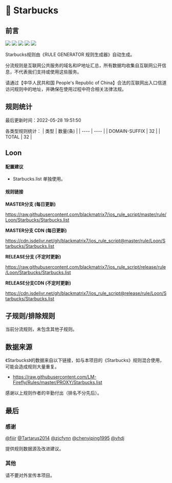 # 🧸 Starbucks

## 前言

![](https://shields.io/badge/-移除重复规则-ff69b4) ![](https://shields.io/badge/-DOMAIN与DOMAIN--SUFFIX合并-green) ![](https://shields.io/badge/-DOMAIN--SUFFIX间合并-critical) ![](https://shields.io/badge/-DOMAIN--SUFFIX与DOMAIN--KEYWORD合并-blue) ![](https://shields.io/badge/-IP--CIDR(6)合并-blueviolet) 

Starbucks规则由《RULE GENERATOR 规则生成器》自动生成。

分流规则是互联网公共服务的域名和IP地址汇总，所有数据均收集自互联网公开信息，不代表我们支持或使用这些服务。

请通过【中华人民共和国 People's Republic of China】合法的互联网出入口信道访问规则中的地址，并确保在使用过程中符合相关法律法规。

## 规则统计

最后更新时间：2022-05-28 19:51:50

各类型规则统计：
| 类型 | 数量(条)  | 
| ---- | ----  |
| DOMAIN-SUFFIX | 32  | 
| TOTAL | 32  | 


## Loon 

#### 配置建议
- Starbucks.list 单独使用。

#### 规则链接
**MASTER分支 (每日更新)**

https://raw.githubusercontent.com/blackmatrix7/ios_rule_script/master/rule/Loon/Starbucks/Starbucks.list

**MASTER分支 CDN (每日更新)**

https://cdn.jsdelivr.net/gh/blackmatrix7/ios_rule_script@master/rule/Loon/Starbucks/Starbucks.list

**RELEASE分支 (不定时更新)**

https://raw.githubusercontent.com/blackmatrix7/ios_rule_script/release/rule/Loon/Starbucks/Starbucks.list

**RELEASE分支CDN (不定时更新)**

https://cdn.jsdelivr.net/gh/blackmatrix7/ios_rule_script@release/rule/Loon/Starbucks/Starbucks.list

## 子规则/排除规则


当前分流规则，未包含其他子规则。

## 数据来源

《Starbucks》的数据来自以下链接，如与本项目的《Starbucks》规则混合使用，可能会造成规则大量重复。

- https://raw.githubusercontent.com/LM-Firefly/Rules/master/PROXY/Starbucks.list


感谢以上规则作者的辛勤付出（排名不分先后）。

## 最后

### 感谢

[@fiiir](https://github.com/fiiir) [@Tartarus2014](https://github.com/Tartarus2014) [@zjcfynn](https://github.com/zjcfynn) [@chenyiping1995](https://github.com/chenyiping1995) [@vhdj](https://github.com/vhdj)

提供规则数据源及改进建议。

### 其他

请不要对外宣传本项目。